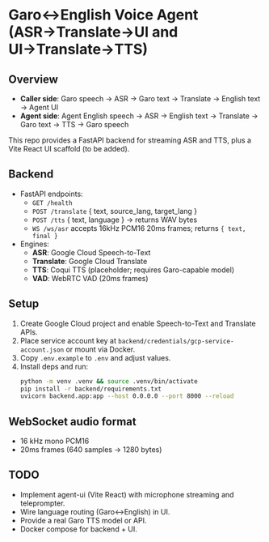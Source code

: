 # Garo↔English Voice Agent (ASR→Translate→UI and UI→Translate→TTS)

## Overview
- **Caller side**: Garo speech → ASR → Garo text → Translate → English text → Agent UI
- **Agent side**: Agent English speech → ASR → English text → Translate → Garo text → TTS → Garo speech

This repo provides a FastAPI backend for streaming ASR and TTS, plus a Vite React UI scaffold (to be added).

## Backend
- FastAPI endpoints:
  - `GET /health`
  - `POST /translate` { text, source_lang, target_lang }
  - `POST /tts` { text, language } → returns WAV bytes
  - `WS /ws/asr` accepts 16kHz PCM16 20ms frames; returns `{ text, final }`
- Engines:
  - **ASR**: Google Cloud Speech-to-Text
  - **Translate**: Google Cloud Translate
  - **TTS**: Coqui TTS (placeholder; requires Garo-capable model)
  - **VAD**: WebRTC VAD (20ms frames)

## Setup
1. Create Google Cloud project and enable Speech-to-Text and Translate APIs.
2. Place service account key at `backend/credentials/gcp-service-account.json` or mount via Docker.
3. Copy `.env.example` to `.env` and adjust values.
4. Install deps and run:
   ```bash
   python -m venv .venv && source .venv/bin/activate
   pip install -r backend/requirements.txt
   uvicorn backend.app:app --host 0.0.0.0 --port 8000 --reload
   ```

## WebSocket audio format
- 16 kHz mono PCM16
- 20ms frames (640 samples → 1280 bytes)

## TODO
- Implement agent-ui (Vite React) with microphone streaming and teleprompter.
- Wire language routing (Garo↔English) in UI.
- Provide a real Garo TTS model or API.
- Docker compose for backend + UI.